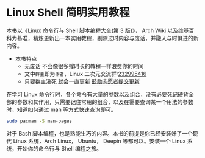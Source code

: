 # Linux Shell 简明实用教程 <!-- {docsify-ignore-all} -->

本书以《Linux 命令行与 Shell 脚本编程大全(第 3 版)》， Arch Wiki 以及维基百科为基准，精炼更新出一本实用教程，剔除过时内容与废话，并融入与时俱进的新内容。

- 本书特点
  - 无废话 不会像很多撑时长的教程一样浪费你的时间
  - 文中`群主`即为`作者`，Linux 二次元交流群:[232995416](https://jq.qq.com/?_wv=1027&k=5hTGQRy)
  - 只要群主没死 就会一直更新 [鼓励志愿者提交更新](/contribution.md)

在学习 Linux 命令行时，各个命令有大量的参数以及组合，没有必要死记硬背全部的参数和其作用，只需要记住常用的组合，以及在需要查询某一个用法的参数时，知道如何通过 man 等方式快速查询即可。

```bash
sudo pacman -S man-pages
```

对于 Bash 脚本编程，也是熟能生巧的内容。本书的前提是你已经安装好了一个现代 Linux 系统，Arch Linux， Ubuntu， Deepin 等都可以。安装一个 Linux 系统，开始你的命令行与 Shell 编程之旅。
